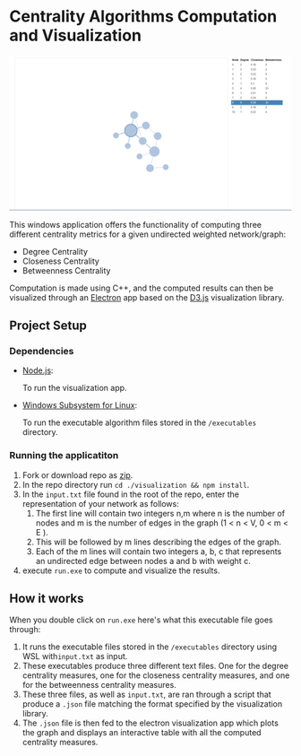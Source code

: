 # Centrality Algorithms Computation and Visualization

![Application](visualization/assets/demo.png?raw=true "Title")


This windows application offers the functionality of computing three different centrality metrics for a given undirected weighted network/graph:

- Degree Centrality
- Closeness Centrality
- Betweenness Centrality

Computation is made using C++, and the computed results can then be visualized through an [Electron](https://electronjs.org/) app based on the [D3.js](https://d3js.org/) visualization library.

## Project Setup

### Dependencies 

- [Node.js](https://nodejs.org/):

  To run the visualization app.

- [Windows Subsystem for Linux](https://docs.microsoft.com/en-us/windows/wsl/install-win10):

  To run the executable algorithm files stored in the `/executables` directory.

### Running the applicatiton

1. Fork or download repo as [zip](https://github.com/omarahmed1111/centrality-algorithms/archive/master.zip).
2. In the repo directory run `cd ./visualization && npm install`.
3. In the `input.txt` file found in the root of the repo, enter the representation of your network as follows:
     1. The first line will contain two integers n,m where n is the number of nodes and m is the number of edges in the graph (1 < n < V, 0 < m < E ). 
     2. This will be followed by m lines describing the edges of the graph. 
     3. Each of the m lines will contain two integers a, b, c that represents an undirected edge between nodes a and b with weight c.
4. execute `run.exe` to compute and visualize the results.

## How it works

When you double click on `run.exe` here's what this executable file goes through:

1. It runs the executable files stored in the `/executables` directory using WSL with`input.txt` as input.
2. These executables produce three different text files. One for the degree centrality measures, one for the closeness centrality measures, and one for the betweenness centrality measures.
3. These three files, as well as `input.txt`, are ran through a script that produce a `.json` file matching the format specified by the visualization library.
4. The `.json` file is then fed to the electron visualization app which plots the graph and displays an interactive table with all the computed centrality measures.

